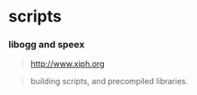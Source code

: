 scripts
=======

### libogg and speex

> http://www.xiph.org

> building scripts, and precompiled libraries.
